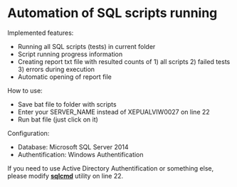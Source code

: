 # Automation of SQL scripts running

Implemented features:
  * Running all SQL scripts (tests) in current folder
  * Script running progress information
  * Creating report txt file with resulted counts of 1) all scripts 2) failed tests 3) errors during execution
  * Automatic opening of report file

How to use:
  * Save bat file to folder with scripts
  * Enter your SERVER_NAME instead of XEPUALVIW0027 on line 22
  * Run bat file (just click on it)

Configuration:
  * Database: Microsoft SQL Server 2014
  * Authentification: Windows Authentification

If you need to use Active Directory Authentification or something else, please modify **[sqlcmd](https://docs.microsoft.com/en-us/sql/tools/sqlcmd-utility?view=sql-server-2017)** utility on line 22.
  
